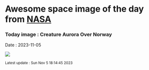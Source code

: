 
# Awesome space image of the day from [NASA](https://api.nasa.gov/)

### Today image : Creature Aurora Over Norway
Date : 2023-11-05

![](https://apod.nasa.gov/apod/image/2311/CreatureAurora_Salomonsen_960.jpg)

<small>Latest update : Sun Nov  5 18:14:45 2023</small>
        